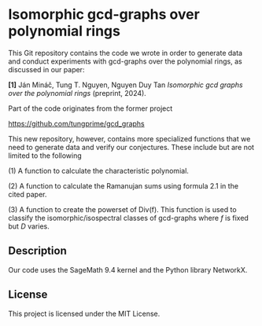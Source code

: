 # Isomorphic gcd-graphs over polynomial rings

This Git repository contains the code we wrote in order to generate data and conduct experiments with gcd-graphs over the polynomial rings, as discussed in our paper:

**[1]** Ján Mináč, Tung T. Nguyen, Nguyen Duy Tan  *Isomorphic gcd graphs over the polynomial rings* (preprint, 2024).

Part of the code originates from the former project 

https://github.com/tungprime/gcd_graphs

This new repository, however, contains more specialized functions that we need to generate data and verify our conjectures. These include but are not limited to the following 

(1) A function to calculate the characteristic polynomial. 

(2) A function to calculate the Ramanujan sums using formula 2.1 in the cited paper. 

(3) A function to create the powerset of Div(f). This function is used to classify the isomorphic/isospectral classes of gcd-graphs where $f$ is fixed but $D$ varies. 


## Description

Our code uses the SageMath 9.4 kernel and the Python library NetworkX. 

## License

This project is licensed under the MIT License. 
